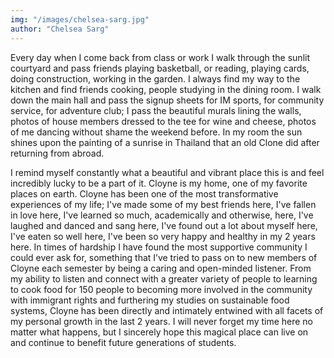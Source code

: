 ```yaml
---
img: "/images/chelsea-sarg.jpg"
author: "Chelsea Sarg"
---
```

Every day when I come back from class or work I walk through the sunlit courtyard and pass friends playing basketball, or reading, playing cards, doing construction, working in the garden. I always find my way to the kitchen and find friends cooking, people studying in the dining room. I walk down the main hall and pass the signup sheets for IM sports, for community service, for adventure club; I pass the beautiful murals lining the walls, photos of house members dressed to the tee for wine and cheese, photos of me dancing without shame the weekend before. In my room the sun shines upon the painting of a sunrise in Thailand that an old Clone did after returning from abroad.

I remind myself constantly what a beautiful and vibrant place this is and feel incredibly lucky to be a part of it. Cloyne is my home, one of my favorite places on earth. Cloyne has been one of the most transformative experiences of my life; I've made some of my best friends here, I've fallen in love here, I've learned so much, academically and otherwise, here, I've laughed and danced and sang here, I've found out a lot about myself here, I've eaten so well here, I've been so very happy and healthy in my 2 years here. In times of hardship I have found the most supportive community I could ever ask for, something that I’ve tried to pass on to new members of Cloyne each semester by being a caring and open-minded listener. From my ability to listen and connect with a greater variety of people to learning to cook food for 150 people to becoming more involved in the community with immigrant rights and furthering my studies on sustainable food systems, Cloyne has been directly and intimately entwined with all facets of my personal growth in the last 2 years. I will never forget my time here no matter what happens, but I sincerely hope this magical place can live on and continue to benefit future generations of students.